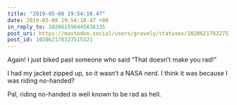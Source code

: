 ```yaml
---
title: "2019-05-08 19:54:10.47"
date: 2019-05-08 19:54:10.47 +00
in_reply_to: 102061596445836335
post_uri: https://mastodon.social/users/gravely/statuses/102062178327515321
post_id: 102062178327515321
---
```

Again! I just biked past someone who said “That doesn’t make you rad!”

I had my jacket zipped up, so it wasn’t a NASA nerd. I think it was because I was riding no-handed?

Pal, riding no-handed is well known to be rad as hell.


